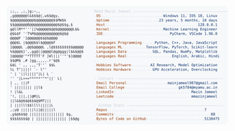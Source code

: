 <picture>
  <source srcset="https://raw.githubusercontent.com/mmazinjameel/mmazinjameel/main/dark_mode.svg?v=1744754971" media="(prefers-color-scheme: dark)">
  <img src="https://raw.githubusercontent.com/mmazinjameel/mmazinjameel/main/light_mode.svg?v=1744754971">
</picture>
